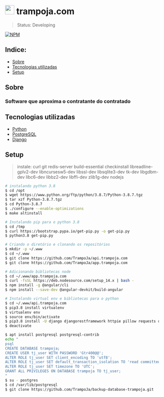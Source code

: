 # <img src="https://avatars.githubusercontent.com/u/82920648?v=4" width="30" height="30"> trampoja.com
> Status: Developing

[![NPM](https://img.shields.io/badge/license-proprietary-red)](https://github.com/TrampoJa/api.trampoja.com/LICENSE)

## Indice:
- [Sobre](#-sobre)
- [Tecnologias utilizadas](#-Tecnologias-utilizadas)
- [Setup](#-setup)


## Sobre
### Software que aproxima o contratante do contratado


## Tecnologias utilizadas

* [Python](https://www.python.org/downloads/release/python-389/)
* [PostgreSQL](https://www.postgresql.org/)
* [Django](https://www.djangoproject.com/)


## Setup

> instale: curl git redis-server build-essential checkinstall libreadline-gplv2-dev libncursesw5-dev libssl-dev
           libsqlite3-dev tk-dev libgdbm-dev libc6-dev libbz2-dev libffi-dev zlib1g-dev nodejs
```bash
# instalando python 3.8
$ cd /opt
$ wget https://www.python.org/ftp/python/3.8.7/Python-3.8.7.tgz
$ tar xzf Python-3.8.7.tgz
$ cd Python-3.8.7
$ ./configure --enable-optimizations
$ make altinstall

# Instalando pip para o python 3.8
$ cd /tmp
$ curl https://bootstrap.pypa.io/get-pip.py -o get-pip.py
$ python3.8 get-pip.py

# Criando o diretório e clonando os repositórios
$ mkdir -p ~/.www
$ cd ~/.www
$ git clone https://github.com/TrampoJa/api.trampoja.com
$ git clone https://github.com/TrampoJa/app.trampoja.com

# Adicionando bibliotecas node
$ cd ~/.www/app.trampoja.com
$ curl -fsSL https://deb.nodesource.com/setup_14.x | bash -
$ npm install -g @angular/cli
$ npm install --save-dev @angular-devkit/build-angular

# Instalando virtual env e bibliotecas para o python
$ cd ~/.www/api.trampoja.com
$ pip3.8 install virtualenv
$ virtualenv env
$ source env/bin/activate
$ pip3.8 install -U django djangorestframework httpie pillow requests django-cors-headers gunicorn redis celery
$ deactivate

$ apt install postgresql postgresql-contrib
echo "
psql
CREATE DATABASE trampoja;
CREATE USER tj_user WITH PASSWORD 'Gtr400@@';
ALTER ROLE tj_user SET client_encoding TO 'utf8';
ALTER ROLE tj_user SET default_transaction_isolation TO 'read committed';
ALTER ROLE tj_user SET timezone TO 'UTC';
GRANT ALL PRIVILEGES ON DATABASE trampoja TO tj_user;
"
$ su - postgres
$ cd /var/lib/postgresql
$ git clone https://github.com/TrampoJa/backup-database-trampoja.git

```
